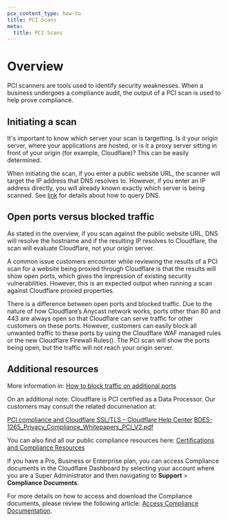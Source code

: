```yaml
---
pcx_content_type: how-to
title: PCI Scans
meta:
  title: PCI Scans
---
```


# Overview 

PCI scanners are tools used to identify security weaknesses. When a business undergoes a compliance audit, the output of a PCI scan is used to help prove compliance. 

## Initiating a scan

It's important to know which server your scan is targetting. Is it your origin server, where your applications are hosted, or is it a proxy server sitting in front of your origin (for example, Cloudflare)? This can be easily determined. 

When initiating the scan, if you enter a public website URL, the scanner will target the IP address that DNS resolves to. However, if you enter an IP address directly, you will already known exactly which server is being scanned. See [link](/link) for details about how to query DNS.

## Open ports versus blocked traffic

As stated in the overview, if you scan against the public website URL, DNS will resolve the hostname and if the resulting IP resolves to Cloudflare, the scan will evaluate Cloudflare, not your origin server.

A common issue customers encounter while reviewing the results of a PCI scan for a website being proxied through Cloudflare is that the results will show open ports, which gives the impression of existing security vulnerabilities. However, this is an expected output when running a scan against Cloudflare proxied properties. 

There is a difference between open ports and blocked traffic. Due to the nature of how Cloudflare’s Anycast network works, ports other than 80 and 443 are always open so that Cloudflare can serve traffic for other customers on these ports. However, customers can easily block all unwanted traffic to these ports by using the Cloudflare WAF managed rules or the new Cloudflare Firewall Rules(). The PCI scan will show the ports being open, but the traffic will not reach your origin server. 

## Additional resources

More information in: [​​How to block traffic on additional ports](https://developers.cloudflare.com/fundamentals/get-started/reference/network-ports/#how-to-block-traffic-on-additional-ports)

On an additional note: Cloudflare is PCI certified as a Data Processor. Our customers may consult the related documenation at:

[PCI compliance and Cloudflare SSL/TLS – Cloudflare Help Center](https://developers.cloudflare.com/support/ssl-tls/edge-certificates-ssl-tls-configuration/pci-compliance-and-cloudflare-ssltls/)
[BDES-1265_Privacy_Compliance_Whitepapers_PCI_V2.pdf](https://cf-assets.www.cloudflare.com/slt3lc6tev37/2ZT8AvN9cm7k4CMK0GyZqq/d972fa21275bcf9142e0eb2e8b44e43a/BDES-1265_Privacy_Compliance_Whitepapers_PCI_V2.pdf)

You can also find all our public compliance resources here: 
[Certifications and Compliance Resources](https://www.cloudflare.com/trust-hub/compliance-resources/)

If you have a Pro,  Business or Enterprise plan,  you can access Compliance documents in the Cloudflare Dashboard by selecting your account where you are a Super Administrator and then navigating to **Support** > **Compliance Documents**.

For more details on how to access and download the Compliance documents, please review the following article: [Access Compliance Documentation](https://support.cloudflare.com/hc/en-us/articles/4412661740941-Access-Compliance-Documentation).